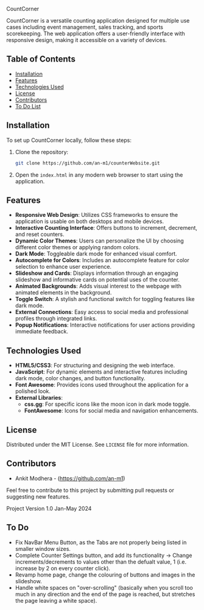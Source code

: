 CountCorner

CountCorner is a versatile counting application designed for multiple use cases including event management, sales tracking, and sports scorekeeping. The web application offers a user-friendly interface with responsive design, making it accessible on a variety of devices.

## Table of Contents

- [Installation](#installation)
- [Features](#features)
- [Technologies Used](#technologies-used)
- [License](#license)
- [Contributors](#contributors)
- [To Do List](#ToDo)

## Installation

To set up CountCorner locally, follow these steps:

1. Clone the repository:
   ```bash
   git clone https://github.com/an-m1/counterWebsite.git
   ```
2. Open the `index.html` in any modern web browser to start using the application.

## Features

- **Responsive Web Design**: Utilizes CSS frameworks to ensure the application is usable on both desktops and mobile devices.
- **Interactive Counting Interface**: Offers buttons to increment, decrement, and reset counters.
- **Dynamic Color Themes**: Users can personalize the UI by choosing different color themes or applying random colors.
- **Dark Mode**: Toggleable dark mode for enhanced visual comfort.
- **Autocomplete for Colors**: Includes an autocomplete feature for color selection to enhance user experience.
- **Slideshow and Cards**: Displays information through an engaging slideshow and informative cards on potential uses of the counter.
- **Animated Backgrounds**: Adds visual interest to the webpage with animated elements in the background.
- **Toggle Switch**: A stylish and functional switch for toggling features like dark mode.
- **External Connections**: Easy access to social media and professional profiles through integrated links.
- **Popup Notifications**: Interactive notifications for user actions providing immediate feedback.

## Technologies Used

- **HTML5/CSS3**: For structuring and designing the web interface.
- **JavaScript**: For dynamic elements and interactive features including dark mode, color changes, and button functionality.
- **Font Awesome**: Provides icons used throughout the application for a polished look.
- **External Libraries**:
  - **css.gg**: For specific icons like the moon icon in dark mode toggle.
  - **FontAwesome**: Icons for social media and navigation enhancements.

## License

Distributed under the MIT License. See `LICENSE` file for more information.

## Contributors

- Ankit Modhera - (https://github.com/an-m1)

Feel free to contribute to this project by submitting pull requests or suggesting new features.

Project Version 1.0 
Jan-May 2024

## To Do

- Fix NavBar Menu Button, as the Tabs are not properly being listed in smaller window sizes.
- Complete Counter Settings button, and add its functionality -> Change increments/decrements to values other than the defualt value, 1 (i.e. increase by 2 on every counter click).
- Revamp home page, change the colouring of buttons and images in the slideshow.
- Handle white spaces on "over-scrolling" (basically when you scroll too much in any direction and the end of the page is reached, but stretches the page leaving a white space).
